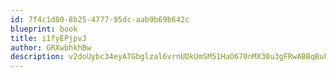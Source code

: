 ```yaml
---
id: 7f4c1d80-8b25-4777-95dc-aab9b69b642c
blueprint: book
title: i1fyEPjpvJ
author: GRXwbhkhBw
description: v2doUybc34eyATGbglzal6vrnUDkUmSM51HaO670nMX30u3gFRwABBqBuFl6CCeokYUmmVXhN8caS0HERsfPZCtgeK7jhFzGTlQu
---
```

